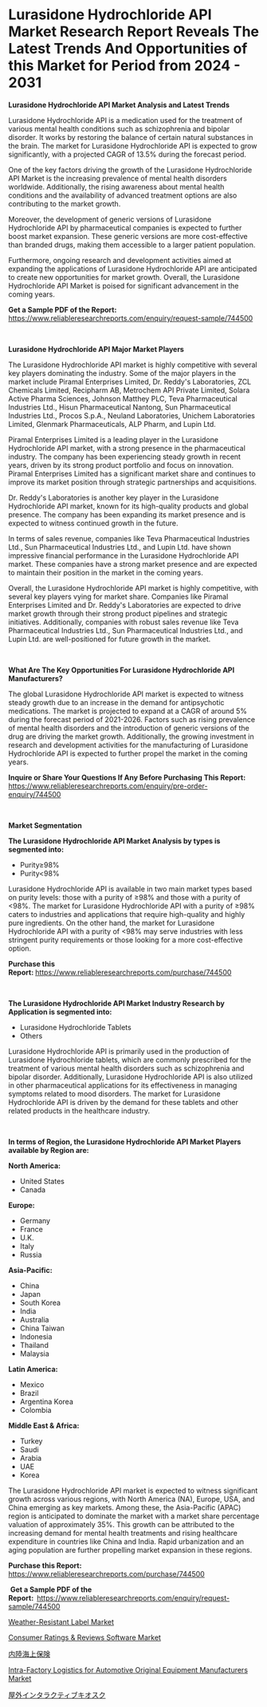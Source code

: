 <p><h1>Lurasidone Hydrochloride API Market Research Report Reveals The Latest Trends And Opportunities of this Market for Period from 2024 - 2031</h1></p><p><strong>Lurasidone Hydrochloride API Market Analysis and Latest Trends</strong></p>
<p><p>Lurasidone Hydrochloride API is a medication used for the treatment of various mental health conditions such as schizophrenia and bipolar disorder. It works by restoring the balance of certain natural substances in the brain. The market for Lurasidone Hydrochloride API is expected to grow significantly, with a projected CAGR of 13.5% during the forecast period. </p><p>One of the key factors driving the growth of the Lurasidone Hydrochloride API Market is the increasing prevalence of mental health disorders worldwide. Additionally, the rising awareness about mental health conditions and the availability of advanced treatment options are also contributing to the market growth. </p><p>Moreover, the development of generic versions of Lurasidone Hydrochloride API by pharmaceutical companies is expected to further boost market expansion. These generic versions are more cost-effective than branded drugs, making them accessible to a larger patient population. </p><p>Furthermore, ongoing research and development activities aimed at expanding the applications of Lurasidone Hydrochloride API are anticipated to create new opportunities for market growth. Overall, the Lurasidone Hydrochloride API Market is poised for significant advancement in the coming years.</p></p>
<p><strong>Get a Sample PDF of the Report:&nbsp;</strong> <a href="https://www.reliableresearchreports.com/enquiry/request-sample/744500">https://www.reliableresearchreports.com/enquiry/request-sample/744500</a></p>
<p>&nbsp;</p>
<p><strong>Lurasidone Hydrochloride API Major Market Players</strong></p>
<p><p>The Lurasidone Hydrochloride API market is highly competitive with several key players dominating the industry. Some of the major players in the market include Piramal Enterprises Limited, Dr. Reddy's Laboratories, ZCL Chemicals Limited, Recipharm AB, Metrochem API Private Limited, Solara Active Pharma Sciences, Johnson Matthey PLC, Teva Pharmaceutical Industries Ltd., Hisun Pharmaceutical Nantong, Sun Pharmaceutical Industries Ltd., Procos S.p.A., Neuland Laboratories, Unichem Laboratories Limited, Glenmark Pharmaceuticals, ALP Pharm, and Lupin Ltd.</p><p>Piramal Enterprises Limited is a leading player in the Lurasidone Hydrochloride API market, with a strong presence in the pharmaceutical industry. The company has been experiencing steady growth in recent years, driven by its strong product portfolio and focus on innovation. Piramal Enterprises Limited has a significant market share and continues to improve its market position through strategic partnerships and acquisitions.</p><p>Dr. Reddy's Laboratories is another key player in the Lurasidone Hydrochloride API market, known for its high-quality products and global presence. The company has been expanding its market presence and is expected to witness continued growth in the future.</p><p>In terms of sales revenue, companies like Teva Pharmaceutical Industries Ltd., Sun Pharmaceutical Industries Ltd., and Lupin Ltd. have shown impressive financial performance in the Lurasidone Hydrochloride API market. These companies have a strong market presence and are expected to maintain their position in the market in the coming years.</p><p>Overall, the Lurasidone Hydrochloride API market is highly competitive, with several key players vying for market share. Companies like Piramal Enterprises Limited and Dr. Reddy's Laboratories are expected to drive market growth through their strong product pipelines and strategic initiatives. Additionally, companies with robust sales revenue like Teva Pharmaceutical Industries Ltd., Sun Pharmaceutical Industries Ltd., and Lupin Ltd. are well-positioned for future growth in the market.</p></p>
<p>&nbsp;</p>
<p><strong>What Are The Key Opportunities For Lurasidone Hydrochloride API Manufacturers?</strong></p>
<p><p>The global Lurasidone Hydrochloride API market is expected to witness steady growth due to an increase in the demand for antipsychotic medications. The market is projected to expand at a CAGR of around 5% during the forecast period of 2021-2026. Factors such as rising prevalence of mental health disorders and the introduction of generic versions of the drug are driving the market growth. Additionally, the growing investment in research and development activities for the manufacturing of Lurasidone Hydrochloride API is expected to further propel the market in the coming years.</p></p>
<p><strong>Inquire or Share Your Questions If Any Before Purchasing This Report:</strong> <a href="https://www.reliableresearchreports.com/enquiry/pre-order-enquiry/744500">https://www.reliableresearchreports.com/enquiry/pre-order-enquiry/744500</a></p>
<p>&nbsp;</p>
<p><strong>Market Segmentation</strong></p>
<p><strong>The Lurasidone Hydrochloride API Market Analysis by types is segmented into:</strong></p>
<p><ul><li>Purity≥98%</li><li>Purity<98%</li></ul></p>
<p><p>Lurasidone Hydrochloride API is available in two main market types based on purity levels: those with a purity of ≥98% and those with a purity of <98%. The market for Lurasidone Hydrochloride API with a purity of ≥98% caters to industries and applications that require high-quality and highly pure ingredients. On the other hand, the market for Lurasidone Hydrochloride API with a purity of <98% may serve industries with less stringent purity requirements or those looking for a more cost-effective option.</p></p>
<p><strong>Purchase this Report:&nbsp;</strong><a href="https://www.reliableresearchreports.com/purchase/744500">https://www.reliableresearchreports.com/purchase/744500</a></p>
<p>&nbsp;</p>
<p><strong>The Lurasidone Hydrochloride API Market Industry Research by Application is segmented into:</strong></p>
<p><ul><li>Lurasidone Hydrochloride Tablets</li><li>Others</li></ul></p>
<p><p>Lurasidone Hydrochloride API is primarily used in the production of Lurasidone Hydrochloride tablets, which are commonly prescribed for the treatment of various mental health disorders such as schizophrenia and bipolar disorder. Additionally, Lurasidone Hydrochloride API is also utilized in other pharmaceutical applications for its effectiveness in managing symptoms related to mood disorders. The market for Lurasidone Hydrochloride API is driven by the demand for these tablets and other related products in the healthcare industry.</p></p>
<p>&nbsp;</p>
<p><strong>In terms of Region, the Lurasidone Hydrochloride API Market Players available by Region are:</strong></p>
<p>
    <p> <strong> North America: </strong>
        <ul>
            <li>United States</li>
            <li>Canada</li>
        </ul>
        </p> 
    <p> <strong> Europe: </strong>
        <ul>
            <li>Germany</li>
            <li>France</li>
            <li>U.K.</li>
            <li>Italy</li>
            <li>Russia</li>
        </ul>
        </p> 
    <p> <strong> Asia-Pacific: </strong>
        <ul>
            <li>China</li>
            <li>Japan</li>
            <li>South Korea</li>
            <li>India</li>
            <li>Australia</li>
            <li>China Taiwan</li>
            <li>Indonesia</li>
            <li>Thailand</li>
            <li>Malaysia</li>
        </ul>
        </p> 
    <p> <strong> Latin America: </strong>
        <ul>
            <li>Mexico</li>
            <li>Brazil</li>
            <li>Argentina Korea</li>
            <li>Colombia</li>
        </ul>
        </p> 
    <p> <strong> Middle East & Africa: </strong>
        <ul>
            <li>Turkey</li>
            <li>Saudi</li>
            <li>Arabia</li>
            <li>UAE</li>
            <li>Korea</li>
        </ul>
    </p>
    </p>
<p><p>The Lurasidone Hydrochloride API market is expected to witness significant growth across various regions, with North America (NA), Europe, USA, and China emerging as key markets. Among these, the Asia-Pacific (APAC) region is anticipated to dominate the market with a market share percentage valuation of approximately 35%. This growth can be attributed to the increasing demand for mental health treatments and rising healthcare expenditure in countries like China and India. Rapid urbanization and an aging population are further propelling market expansion in these regions.</p></p>
<p><strong>Purchase this Report: </strong><a href="https://www.reliableresearchreports.com/purchase/744500">https://www.reliableresearchreports.com/purchase/744500</a></p>
<p>&nbsp;<strong>Get a Sample PDF of the Report:&nbsp;&nbsp;</strong><a href="https://www.reliableresearchreports.com/enquiry/request-sample/744500">https://www.reliableresearchreports.com/enquiry/request-sample/744500</a></p>
<p><strong></strong></p>
<p><p><a href="https://view.publitas.com/reportprime-1/weather-resistant-label-market-size-evaluating-its-market-trends-growth-and-projections-2024-2031/">Weather-Resistant Label Market</a></p><p><a href="https://faithful-glue-af3.notion.site/Consumer-Ratings-Reviews-Software-Market-Size-Furnishes-Valuable-Information-Encompassing-Market-S-807654b5f9624c3c970767ffb3f32403">Consumer Ratings & Reviews Software Market</a></p><p><a href="https://medium.com/@gracielawharr/2024%E5%B9%B4%E3%81%8B%E3%82%892031%E5%B9%B4%E3%81%BE%E3%81%A7%E3%81%AE%E6%9C%9F%E9%96%93%E3%81%AB%E4%BA%88%E6%B8%AC%E3%81%95%E3%82%8C%E3%82%8B%E5%86%85%E9%99%B8%E6%B5%B7%E4%B8%8A%E4%BF%9D%E9%99%BA%E5%B8%82%E5%A0%B4%E3%81%AE%E5%88%86%E6%9E%90%E3%81%A8%E8%A6%8F%E6%A8%A1%E4%BA%88%E6%B8%AC-2bec934fe902">内陸海上保険</a></p><p><a href="https://view.publitas.com/reportprime-1/intra-factory-logistics-for-automotive-original-equipment-manufacturers-market-growth-market-trends-covid-19-impact-and-forecasts-for-period-from-2024-2031/">Intra-Factory Logistics for Automotive Original Equipment Manufacturers Market</a></p><p><a href="https://medium.com/@sophiaard2003/%E5%B1%8B%E5%A4%96%E3%82%A4%E3%83%B3%E3%82%BF%E3%83%A9%E3%82%AF%E3%83%86%E3%82%A3%E3%83%96%E3%82%AD%E3%82%AA%E3%82%B9%E3%82%AF%E5%B8%82%E5%A0%B4-%E6%88%90%E5%8A%9F%E3%81%99%E3%82%8B%E3%83%93%E3%82%B8%E3%83%8D%E3%82%B9%E6%88%A6%E7%95%A5%E3%81%AE%E9%8D%B52031%E5%B9%B4%E3%81%BE%E3%81%A7%E3%81%AE%E4%BA%88%E6%B8%AC-d54fe40d987d">屋外インタラクティブキオスク</a></p></p>